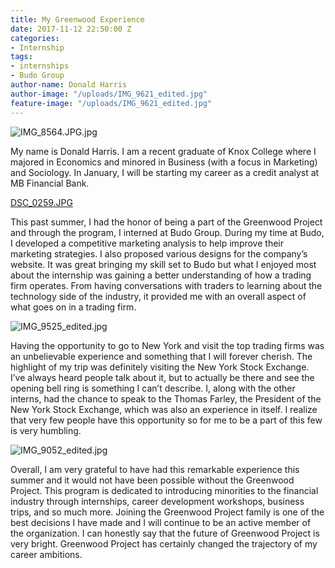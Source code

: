 ```yaml
---
title: My Greenwood Experience
date: 2017-11-12 22:50:00 Z
categories:
- Internship
tags:
- internships
- Budo Group
author-name: Donald Harris
author-image: "/uploads/IMG_9621_edited.jpg"
feature-image: "/uploads/IMG_9621_edited.jpg"
---
```


![IMG_8564.JPG.jpg](/uploads/IMG_8564.JPG.jpg)

My name is Donald Harris. I am a recent graduate of Knox College where I majored in Economics and minored in Business (with a focus in Marketing) and Sociology. In January, I will be starting my career as a credit analyst at MB Financial Bank.

[DSC_0259.JPG](/uploads/DSC_0259.JPG)

This past summer, I had the honor of being a part of the Greenwood Project and through the program, I interned at Budo Group. During my time at Budo, I developed a competitive marketing analysis to help improve their marketing strategies. I also proposed various designs for the company’s website. It was great bringing my skill set to Budo but what I enjoyed most about the internship was gaining a better understanding of how a trading firm operates. From having conversations with traders to learning about the technology side of the industry, it provided me with an overall aspect of what goes on in a trading firm.

![IMG_9525_edited.jpg](/uploads/IMG_9525_edited.jpg)

Having the opportunity to go to New York and visit the top trading firms was an unbelievable experience and something that I will forever cherish. The highlight of my trip was definitely visiting the New York Stock Exchange. I’ve always heard people talk about it, but to actually be there and see the opening bell ring is something I can’t describe. I, along with the other interns, had the chance to speak to the Thomas Farley, the President of the New York Stock Exchange, which was also an experience in itself. I realize that very few people have this opportunity so for me to be a part of this few is very humbling.

![IMG_9052_edited.jpg](/uploads/IMG_9052_edited.jpg)

 Overall, I am very grateful to have had this remarkable experience this summer and it would not have been possible without the Greenwood Project. This program is dedicated to introducing minorities to the financial industry through internships, career development workshops, business trips, and so much more. Joining the Greenwood Project family is one of the best decisions I have made and I will continue to be an active member of the organization. I can honestly say that the future of Greenwood Project is very bright. Greenwood Project has certainly changed the trajectory of my career ambitions.